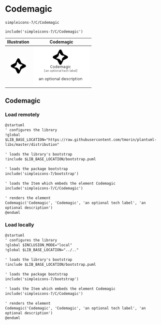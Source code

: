 # Codemagic


```text
simpleicons-7/C/Codemagic
```

```text
include('simpleicons-7/C/Codemagic')
```



| Illustration | Codemagic |
| :---: | :---: |
| ![illustration for Illustration](../../simpleicons-7/C/Codemagic.png) | ![illustration for Codemagic](../../simpleicons-7/C/Codemagic.Local.png) |




## Codemagic

### Load remotely
```plantuml
@startuml
' configures the library
!global $LIB_BASE_LOCATION="https://raw.githubusercontent.com/tmorin/plantuml-libs/master/distribution"

' loads the library's bootstrap
!include $LIB_BASE_LOCATION/bootstrap.puml

' loads the package bootstrap
include('simpleicons-7/bootstrap')

' loads the Item which embeds the element Codemagic
include('simpleicons-7/C/Codemagic')

' renders the element
Codemagic('Codemagic', 'Codemagic', 'an optional tech label', 'an optional description')
@enduml
```

### Load locally
```plantuml
@startuml
' configures the library
!global $INCLUSION_MODE="local"
!global $LIB_BASE_LOCATION="../.."

' loads the library's bootstrap
!include $LIB_BASE_LOCATION/bootstrap.puml

' loads the package bootstrap
include('simpleicons-7/bootstrap')

' loads the Item which embeds the element Codemagic
include('simpleicons-7/C/Codemagic')

' renders the element
Codemagic('Codemagic', 'Codemagic', 'an optional tech label', 'an optional description')
@enduml
```

